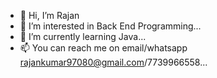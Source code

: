 - 👋 Hi, I’m Rajan
- 👀 I’m interested in Back End Programming...
- 🌱 I’m currently learning Java...
- 📫 You can reach me on email/whatsapp  rajankumar97080@gmail.com/7739966558...

<!---
Rajansinghg/Rajansinghg is a ✨ special ✨ repository because its `README.md` (this file) appears on your GitHub profile.
You can click the Preview link to take a look at your changes.
--->
